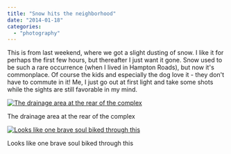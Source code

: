 ```yaml
---
title: "Snow hits the neighborhood"
date: "2014-01-18"
categories: 
  - "photography"
---
```

This is from last weekend, where we got a slight dusting of snow. I like it for perhaps the first few hours, but thereafter I just want it gone. Snow used to be such a rare occurrence (when I lived in Hampton Roads), but now it's commonplace. Of course the kids and especially the dog love it - they don't have to commute in it! Me, I just go out at first light and take some shots while the sights are still favorable in my mind. 

<div class='wp-caption aligncenter'>
  <a href="/uploads/2014/1/NeighborhoodSnow/l/Snow_007-Snow_009_l.jpg" title="The drainage area at the rear of the complex">
    <img alt="The drainage area at the rear of the complex" title="The drainage area at the rear of the complex" src="/uploads/2014/1/NeighborhoodSnow/m/Snow_007-Snow_009_m.jpg">
  </a>
    <p class='wp-caption-text'>The drainage area at the rear of the complex</p>
</div>

<div class='wp-caption aligncenter'>
  <a href="/uploads/2014/1/NeighborhoodSnow/l/Snow_015_l.jpg" title="Looks like one brave soul biked through this">
    <img alt="Looks like one brave soul biked through this" title="Looks like one brave soul biked through this" src="/uploads/2014/1/NeighborhoodSnow/m/Snow_015_m.jpg">
  </a>
    <p class='wp-caption-text'>Looks like one brave soul biked through this</p>
</div>

